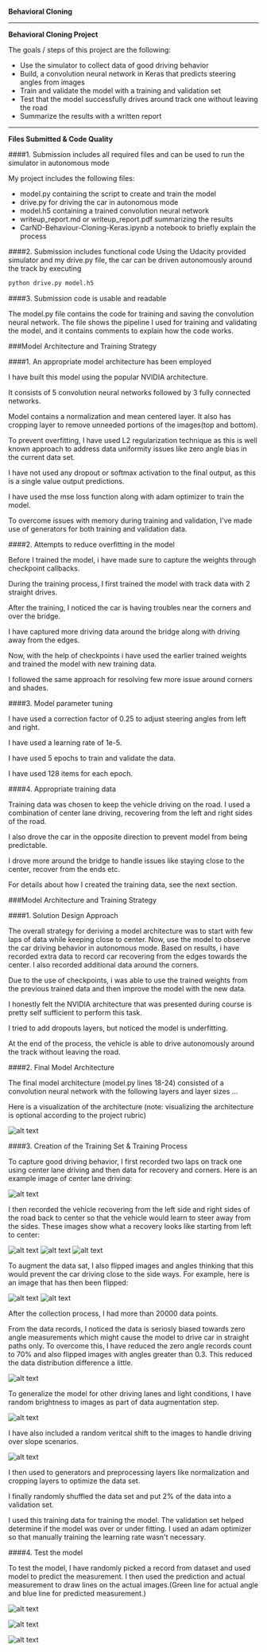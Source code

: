 **Behavioral Cloning** 

---

**Behavioral Cloning Project**

The goals / steps of this project are the following:
* Use the simulator to collect data of good driving behavior
* Build, a convolution neural network in Keras that predicts steering angles from images
* Train and validate the model with a training and validation set
* Test that the model successfully drives around track one without leaving the road
* Summarize the results with a written report

[//]: # (Image References)

[image1]: model.png "Model Visualization"
[image2]: ./examples/center_1.jpg "Center Camera Recovery 1"
[image3]: ./examples/center_2.jpg "Center Camera Recovery 2"
[image4]: ./examples/center_3.jpg "Center Camera Recovery 3"
[image5]: ./examples/not_flipped.jpg "Actual Image"
[image6]: ./examples/flipped.jpg "Flipped Image"
[data_cleanup]: ./examples/data_cleanup.png "Data Cleanup Process"
[brightness]: ./examples/brightness.png "Brightness Augmentation"
[verticalshift]: ./examples/shifting.png "Random Veritical Shift"
[prediction1]: ./examples/prediction.png "Predicted Image"
[prediction2]: ./examples/prediction2.png "Predicted Image"
[prediction3]: ./examples/prediction3.png "Predicted Image"

---
**Files Submitted & Code Quality**

####1. Submission includes all required files and can be used to run the simulator in autonomous mode

My project includes the following files:
* model.py containing the script to create and train the model
* drive.py for driving the car in autonomous mode
* model.h5 containing a trained convolution neural network 
* writeup_report.md or writeup_report.pdf summarizing the results
* CarND-Behaviour-Cloning-Keras.ipynb a notebook to briefly explain the process

####2. Submission includes functional code
Using the Udacity provided simulator and my drive.py file, the car can be driven autonomously around the track by executing 
```sh
python drive.py model.h5
```

####3. Submission code is usable and readable

The model.py file contains the code for training and saving the convolution neural network. The file shows the pipeline I used for training and validating the model, and it contains comments to explain how the code works.

###Model Architecture and Training Strategy

####1. An appropriate model architecture has been employed

I have built this model using the popular NVIDIA architecture.

It consists of 5 convolution neural networks followed by 3 fully connected networks.

Model contains a normalization and mean centered layer.  It also has cropping layer to remove unneeded portions of the images(top and bottom).

To prevent overfitting, I have used L2 regularization technique as this is well known approach to address data uniformity issues like zero angle bias in the current data set.

I have not used any dropout or softmax activation to the final output, as this is a single value output predictions.

I have used the mse loss function along with adam optimizer to train the model.

To overcome issues with memory during training and validation, I've made use of generators for both training and validation data.

####2. Attempts to reduce overfitting in the model

Before I trained the model, i have made sure to capture the weights through checkpoint callbacks.

During the training process, I first trained the model with track data with 2 straight drives.

After the training, I noticed the car is having troubles near the corners and over the bridge.

I have captured more driving data around the bridge along with driving away from the edges.

Now, with the help of checkpoints i have used the earlier trained weights and trained the model with new training data.

I followed the same approach for resolving few more issue around corners and shades.

####3. Model parameter tuning

I have used a correction factor of 0.25 to adjust steering angles from left and right.

I have used a learning rate of 1e-5.

I have used 5 epochs to train and validate the data.

I have used 128 items for each epoch.

####4. Appropriate training data

Training data was chosen to keep the vehicle driving on the road. I used a combination of center lane driving, recovering from the left and right sides of the road.

I also drove the car in the opposite direction to prevent model from being predictable.

I drove more around the bridge to handle issues like staying close to the center, recover from the ends etc.

For details about how I created the training data, see the next section.

###Model Architecture and Training Strategy

####1. Solution Design Approach

The overall strategy for deriving a model architecture was to start with few laps of data while keeping close to center. Now, use the model to observe the car driving behavior in autonomous mode. Based on results, i have recorded extra data to record car recovering from the edges towards the center. I also recorded additional data around the corners.

Due to the use of checkpoints, i was able to use the trained weights from the previous trained data and then improve the model with the new data.

I honestly felt the NVIDIA architecture that was presented during course is pretty self sufficient to perform this task.

I tried to add dropouts layers, but noticed the model is underfitting.

At the end of the process, the vehicle is able to drive autonomously around the track without leaving the road.

####2. Final Model Architecture

The final model architecture (model.py lines 18-24) consisted of a convolution neural network with the following layers and layer sizes ...

Here is a visualization of the architecture (note: visualizing the architecture is optional according to the project rubric)

![alt text][image1]

####3. Creation of the Training Set & Training Process

To capture good driving behavior, I first recorded two laps on track one using center lane driving and then data for recovery and corners. Here is an example image of center lane driving:

![alt text][image4]

I then recorded the vehicle recovering from the left side and right sides of the road back to center so that the vehicle would learn to steer away from the sides. These images show what a recovery looks like starting from left to center:

![alt text][image2]
![alt text][image3]
![alt text][image4]

To augment the data sat, I also flipped images and angles thinking that this would prevent the car driving close to the side ways. For example, here is an image that has then been flipped:

![alt text][image5]
![alt text][image6]

After the collection process, I had more than 20000 data points.

From the data records, I noticed the data is seriosly biased towards zero angle measurements which might cause the model to drive car in straight paths only. To overcome this, I have reduced the zero angle records count to 70% and also flipped images with angles greater than 0.3. This reduced the data distribution difference a little.

![alt text][data_cleanup]

To generalize the model for other driving lanes and light conditions, I have random brightness to images as part of data augmentation step.

![alt text][brightness]

I have also included a random veritcal shift to the images to handle driving over slope scenarios.

![alt text][verticalshift]

I then used to generators and preprocessing layers like normalization and cropping layers to optimize the data set.

I finally randomly shuffled the data set and put 2% of the data into a validation set. 

I used this training data for training the model. The validation set helped determine if the model was over or under fitting. I used an adam optimizer so that manually training the learning rate wasn't necessary.

####4. Test the model

To test the model, I have randomly picked a record from dataset and used model to predict the measurement. I then used the prediction and actual measurement to draw lines on the actual images.(Green line for actual angle and blue line for predicted measurement.)

![alt text][prediction1]

![alt text][prediction2]

![alt text][prediction3]